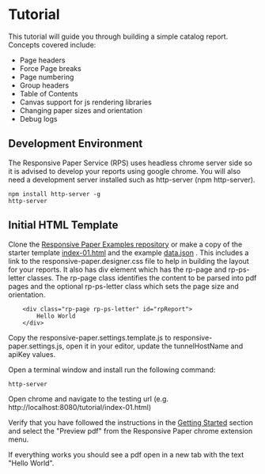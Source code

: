 # Tutorial

This tutorial will guide you through building a simple catalog report. Concepts covered include:

* Page headers
* Force Page breaks
* Page numbering
* Group headers
* Table of Contents
* Canvas support for js rendering libraries
* Changing paper sizes and orientation
* Debug logs

## Development Environment

The Responsive Paper Service (RPS) uses headless chrome server side so it is advised to develop your reports using google chrome.  You will also need a development server installed such as http-server (npm http-server).

```
npm install http-server -g
http-server

```

## Initial HTML Template

Clone the [Responsive Paper Examples repository](https://github.com/responsivepaper/examples) or make a copy of the starter template [index-01.html](https://github.com/responsivepaper/examples/tutorial/index-01.html) and the example [data.json](https://github.com/responsivepaper/examples/tutorial/data.json) .  This includes a link to the responsive-paper.designer.css file to help in building the layout for your reports.  It also has div element which has the rp-page and rp-ps-letter classes. The rp-page class identifies the content to be parsed into pdf pages and the optional rp-ps-letter class which sets the page size and orientation.

```
    <div class="rp-page rp-ps-letter" id="rpReport">
        Hello World
    </div>

```

Copy the responsive-paper.settings.template.js to responsive-paper.settings.js, open it in your editor, update the tunnelHostName and apiKey values.

Open a terminal window and install run the following command:

```
http-server
```

Open chrome and navigate to the testing url (e.g. http://localhost:8080/tutorial/index-01.html)

Verify that you have followed the instructions in the [Getting Started](/#/getting-started) section and select the "Preview pdf" from the Responsive Paper chrome extension menu.

If everything works you should see a pdf open in a new tab with the text "Hello World".

##